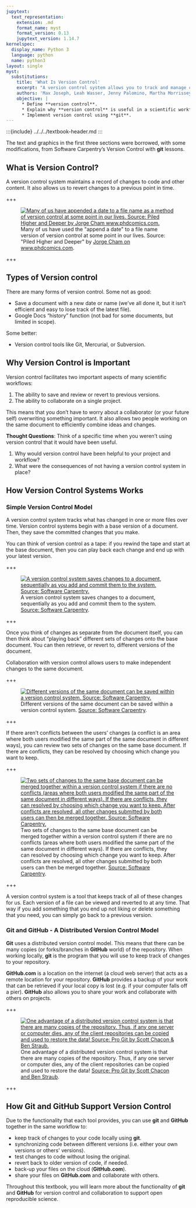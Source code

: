 ```yaml
---
jupytext:
  text_representation:
    extension: .md
    format_name: myst
    format_version: 0.13
    jupytext_version: 1.14.7
kernelspec:
  display_name: Python 3
  language: python
  name: python3
layout: single
myst:
  substitutions:
    title: 'What Is Version Control'
    excerpt: "A version control system allows you to track and manage changes to your files. Learn benefits of version control for scientific workflows and how git and GitHub.com support version control."
    authors: 'Max Joseph, Leah Wasser, Jenny Palomino, Martha Morrissey'
    objective: |
      * Define **version control**.
      * Explain why **version control** is useful in a scientific workflow.
      * Implement version control using **git**.
---
```

:::{include} ../../../textbook-header.md
:::

The text and graphics in the first three sections were borrowed, with some modifications, from Software Carpentry’s Version Control with **git** lessons.

 
## What is Version Control?

A version control system maintains a record of changes to code and other content. It also allows us to revert changes to a previous point in time.

+++

<figure>
   <a href="{{ site.url }}/images/earth-analytics/git-version-control/final-doc-phd-comics.gif">
   <img src="{{ site.url }}/images/earth-analytics/git-version-control/final-doc-phd-comics.gif" alt="Many of us have appended a date to a file name as a method of version control at some point in our lives. Source: Piled Higher and Deeper by Jorge Cham www.phdcomics.com."></a>
   <figcaption> Many of us have used the "append a date" to a file name version of version control at some point in our lives. Source: "Piled Higher and Deeper" by <a href="http://phdcomics.com/comics/archive/phd101212s.gif">Jorge Cham on www.phdcomics.com</a>.
   </figcaption>
</figure>

+++

## Types of Version control

There are many forms of version control. Some not as good:

* Save a document with a new date or name (we’ve all done it, but it isn’t efficient and easy to lose track of the latest file).
* Google Docs “history” function (not bad for some documents, but limited in scope).

Some better:

* Version control tools like Git, Mercurial, or Subversion.

## Why Version Control is Important

Version control facilitates two important aspects of many scientific workflows:

1. The ability to save and review or revert to previous versions.
2. The ability to collaborate on a single project.

This means that you don’t have to worry about a collaborator (or your future self) overwriting something important. It also allows two people working on the same document to efficiently combine ideas and changes.


<div class="notice--success" markdown="1">

<i class="fa fa-star"></i>**Thought Questions**: Think of a specific time when you weren’t using version control that it would have been useful.

1. Why would version control have been helpful to your project and workflow?
2. What were the consequences of not having a version control system in place?

</div>


## How Version Control Systems Works

### Simple Version Control Model

A version control system tracks what has changed in one or more files over 
time. Version control systems begin with a base version of a document. Then, 
they save the committed changes that you make. 

You can think of version control as a tape: if you rewind the tape and 
start at the base document, then you can play back each change and end 
up with your latest version.

+++

<figure>
   <a href="{{ site.url }}/images/earth-analytics/git-version-control/git-play-changes.png">
   <img src="{{ site.url }}/images/earth-analytics/git-version-control/git-play-changes.png" alt="A version control system saves changes to a document, sequentially as you add and commit them to the system. Source: Software Carpentry."></a>
   <figcaption> A version control system saves changes to a document, sequentially as you add and commit them to the system. <a href="http://swcarpentry.github.io/git-novice/fig/play-changes.svg">Source: Software Carpentry</a>.
   </figcaption>
</figure>

+++

Once you think of changes as separate from the document itself, you can then think about “playing back” different sets of changes onto the base document. You can then retrieve, or revert to, different versions of the document.

Collaboration with version control allows users to make independent changes to the same document.

+++

<figure>
   <a href="{{ site.url }}/images/earth-analytics/git-version-control/git-versions.png">
   <img src="{{ site.url }}/images/earth-analytics/git-version-control/git-versions.png" alt="Different versions of the same document can be saved within a version control system. Source: Software Carpentry."></a>
   <figcaption> Different versions of the same document can be saved within a version control system. <a href="http://swcarpentry.github.io/git-novice/fig/versions.svg">Source: Software Carpentry</a>.
   </figcaption>
</figure>

+++

If there aren’t conflicts between the users’ changes (a conflict is an area where both users modified the same part of the same document in different ways), you can review two sets of changes on the same base document. If there are conflicts, they can be resolved by choosing which change you want to keep.

+++

<figure>
   <a href="{{ site.url }}/images/earth-analytics/git-version-control/git-merge.png">
   <img src="{{ site.url }}/images/earth-analytics/git-version-control/git-merge.png" alt="Two sets of changes to the same base document can be merged together within a version control system if there are no conflicts (areas where both users modified the same part of the same document in different ways). If there are conflicts, they can resolved by choosing which change you want to keep. After conflicts are resolved, all other changes submitted by both users can then be merged together. Source: Software Carpentry."></a>
   <figcaption> Two sets of changes to the same base document can be merged together within a version control system if there are no conflicts (areas where both users modified the same part of the same document in different ways). If there are conflicts, they can resolved by choosing which change you want to keep. After conflicts are resolved, all other changes submitted by both users can then be merged together. <a href="http://swcarpentry.github.io/git-novice/fig/merge.svg">Source: Software Carpentry</a>.
   </figcaption>
</figure>

+++

A version control system is a tool that keeps track of all of these changes for us. 
Each version of a file can be viewed and reverted to at any time. That way if you 
add something that you end up not liking or delete something that you need, you can 
simply go back to a previous version. 


### Git and GitHub - A Distributed Version Control Model

**Git** uses a distributed version control model. This means that there can be 
many copies (or forks/branches in **GitHub** world) of the repository. When 
working locally, **git** is the program that you will use to keep track of 
changes to your repository. 

**GitHub.com** is a location on the internet (a cloud web server) that acts as a remote location for your repository. **GitHub** provides a backup of your work that can be retrieved if your local copy is lost (e.g. if your computer falls off a pier). **GitHub** also allows you to share your work and collaborate with others on projects.

+++

<figure>
   <a href="{{ site.url }}/images/earth-analytics/git-version-control/git-distributed-version-control-model.png">
   <img src="{{ site.url }}/images/earth-analytics/git-version-control/git-distributed-version-control-model.png" alt="One advantage of a distributed version control system is that there are many copies of the repository. Thus, if any one server or computer dies, any of the client repositories can be copied and used to restore the data! Source: Pro Git by Scott Chacon & Ben Straub. "></a>
   <figcaption> One advantage of a distributed version control system is that there are many copies of the repository. Thus, if any one server or computer dies, any of the client repositories can be copied and used to restore the data! <a href="https://git-scm.com/book/en/v2/book/01-introduction/images/distributed.png">Source: Pro Git by Scott Chacon and Ben Straub</a>.
    </figcaption>
</figure>    

+++

## How Git and GitHub Support Version Control

Due to the functionality that each tool provides, you can use **git** and **GitHub** together in the same workflow to:
* keep track of changes to your code locally using **git**.
* synchronizing code between different versions (i.e. either your own versions or others' versions).
* test changes to code without losing the original.
* revert back to older version of code, if needed.
* back-up your files on the cloud (**GitHub.com**).
* share your files on **GitHub.com** and collaborate with others.

Throughout this textbook, you will learn more about the functionality of **git** and **GitHub** for version control and collaboration to support open reproducible science.
